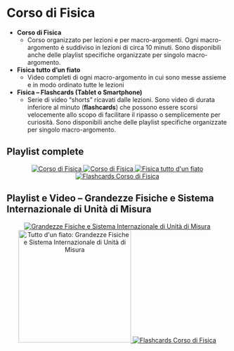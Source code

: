 # **Corso di Fisica**

 - **Corso di Fisica**
   - Corso organizzato per lezioni e per macro-argomenti. Ogni macro-argomento è suddiviso in lezioni di circa 10 minuti. Sono disponibili anche delle playlist specifiche organizzate per singolo macro-argomento.
 - **Fisica tutto d’un fiato**
   - Video completi di ogni macro-argomento in cui sono messe assieme e in modo ordinato tutte le lezioni
 - **Fisica – Flashcards (Tablet o Smartphone)**
   - Serie di video “shorts” ricavati dalle lezioni. Sono video di durata inferiore al minuto (**flashcards**) che possono essere scorsi velocemente allo scopo di facilitare il ripasso o semplicemente per curiosità. Sono disponibili anche delle playlist specifiche organizzate per singolo macro-argomento.
  
## **Playlist complete**

<div align="center">
  <a href="https://www.youtube.com/watch?v=brGLhdNkYBs&list=PL8nSPrZb28LQMWy1P7IlFdAgczNo_1CSp">    
    <img src="https://i.ytimg.com/pl_c/PL8nSPrZb28LQMWy1P7IlFdAgczNo_1CSp/studio_square_thumbnail.jpg?sqp=CNKkmrkG-oaymwEICPABEPABSFqi85f_AwYIxP-XtwY=&rs=AOn4CLDadigGL8QJ4lsPrpZOdbXkYBYxTQ" alt="Corso di Fisica">
  </a>     
  <a href="https://www.youtube.com/watch?v=brGLhdNkYBs&list=PL8nSPrZb28LQMWy1P7IlFdAgczNo_1CSp">    
    <img src="https://i.ytimg.com/pl_c/PL8nSPrZb28LQMWy1P7IlFdAgczNo_1CSp/maxresdefault.jpg" alt="Corso di Fisica">
  </a>  
  <a href="https://www.youtube.com/watch?v=K4gf_YanKFk&list=PL8nSPrZb28LTqfTAoRUl4sg6rCbrL2gwE&pp=gAQBiAQB">    
    <img src="https://i.ytimg.com/pl_c/PL8nSPrZb28LTqfTAoRUl4sg6rCbrL2gwE/studio_square_thumbnail.jpg?sqp=CID7mbkG-oaymwEICPABEPABSFqi85f_AwYIwqi6uAY=&rs=AOn4CLC61tPBgFnDrUXvWuEmFwhpSqo9FA" alt="Fisica tutto d'un fiato">
  </a> 
  <a href="https://www.youtube.com/watch?v=3nTaaoSaLow&list=PL8nSPrZb28LQ7NziB90W2tDkpI6NlpMVI&pp=gAQBiAQB">    
    <img src="https://i.ytimg.com/pl_c/PL8nSPrZb28LQ7NziB90W2tDkpI6NlpMVI/studio_square_thumbnail.jpg?sqp=CKiPmrkG-oaymwEICPABEPABSFqi85f_AwYIuP2itgY=&rs=AOn4CLBsowfGK_Q2iYUewVA7VIauHBIYYQ" alt="Flashcards Corso di Fisica">
  </a>  
</div>

## **Playlist e Video – Grandezze Fisiche e Sistema Internazionale di Unità di Misura**

<div align="center">
  <a href="https://www.youtube.com/watch?v=brGLhdNkYBs&list=PL8nSPrZb28LRmwCbmUB8t3dEBmuw6-zNt&pp=gAQBiAQB">    
    <img src="https://i.ytimg.com/pl_c/PL8nSPrZb28LRmwCbmUB8t3dEBmuw6-zNt/studio_square_thumbnail.jpg?sqp=COrombkG-oaymwEICPABEPABSFqi85f_AwYIseHquAY=&rs=AOn4CLDh0Mbg0v0EPUigcAC8YgYe0ZCHaQ" alt="Grandezze Fisiche e Sistema Internazionale di Unità di Misura">
  </a>  
  <a href="https://www.youtube.com/watch?v=K4gf_YanKFk">    
    <img src="https://img.youtube.com/vi/K4gf_YanKFk/maxresdefault.jpg" alt="Tutto d'un fiato: Grandezze Fisiche e Sistema Internazionale di Unità di Misura" height="256">
  </a> 
  <a href="https://www.youtube.com/watch?v=hXjhcffVRTk&list=PL8nSPrZb28LTtY5gd9s1N1nzhgesyi0BC&pp=gAQBiAQB">    
    <img src="https://i.ytimg.com/pl_c/PL8nSPrZb28LTtY5gd9s1N1nzhgesyi0BC/studio_square_thumbnail.jpg?sqp=CLe2mrkG-oaymwEICPABEPABSFqi85f_AwYI8N_quAY=&rs=AOn4CLD3c5LfZMIe1RhdcoQeqXJugickKQ" alt="Flashcards Corso di Fisica">
  </a>  
</div>

